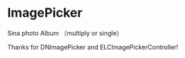 # ImagePicker
Sina photo Album （multiply or single）

Thanks for DNImagePicker and ELCImagePickerController!
